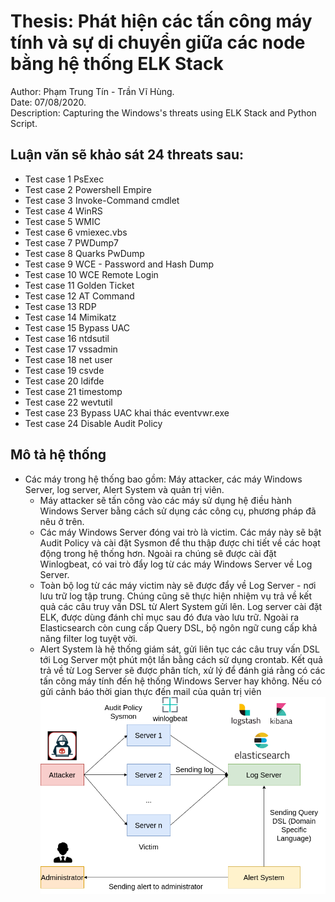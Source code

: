 # Thesis: Phát hiện các tấn công máy tính và sự di chuyển giữa các node bằng hệ thống ELK Stack
Author: Phạm Trung Tín - Trần Vĩ Hùng.</br>
Date: 07/08/2020.</br>
Description: Capturing the Windows's threats using ELK Stack and Python Script.

## Luận văn sẽ khảo sát 24 threats sau:
* Test case 1 PsExec
* Test case 2 Powershell Empire
* Test case 3 Invoke-Command cmdlet
* Test case 4 WinRS
* Test case 5 WMIC
* Test case 6 vmiexec.vbs
* Test case 7 PWDump7
* Test case 8 Quarks PwDump
* Test case 9 WCE - Password and Hash Dump
* Test case 10 WCE Remote Login
* Test case 11 Golden Ticket
* Test case 12 AT Command
* Test case 13 RDP
* Test case 14 Mimikatz
* Test case 15 Bypass UAC
* Test case 16 ntdsutil
* Test case 17 vssadmin
* Test case 18 net user
* Test case 19 csvde
* Test case 20 ldifde
* Test case 21 timestomp
* Test case 22 wevtutil
* Test case 23 Bypass UAC khai thác eventvwr.exe
* Test case 24 Disable Audit Policy
## Mô tả hệ thống
* Các máy trong hệ thống bao gồm: Máy attacker, các máy Windows Server,
log server, Alert System và quản trị viên.
  * Máy attacker sẽ tấn công vào các máy sử dụng hệ điều
hành Windows Server bằng cách sử dụng các công cụ, phương pháp đã nêu ở trên.
  * Các máy Windows Server đóng vai trò là victim. Các máy này sẽ bật Audit Policy và cài đặt Sysmon để thu thập được chi tiết về các hoạt động trong hệ thống hơn. Ngoài ra chúng sẽ được cài đặt Winlogbeat, có vai trò đẩy log từ các máy Windows Server về Log Server.
  * Toàn bộ log từ các máy victim này sẽ được đẩy về Log Server - nơi lưu trữ log tập trung. Chúng cũng sẽ thực hiện nhiệm vụ trả về kết quả các câu truy vấn DSL từ Alert System gửi lên. Log server cài đặt ELK, được dùng đánh chỉ mục sau đó đưa vào lưu trữ. Ngoài ra Elasticsearch còn cung cấp Query DSL, bộ ngôn ngữ cung cấp khả năng filter log tuyệt vời.
  * Alert System là hệ thống giám sát, gửi liên tục các câu truy vấn DSL tới Log Server một phút một lần bằng cách sử dụng crontab. Kết quả trả về từ Log Server sẽ được phân tích, xử lý để đánh giá rằng có các tấn công máy tính đến hệ thống Windows Server hay không. Nếu có gửi cảnh báo thời gian thực đến mail của quản trị viên
![Mô tả thực nghiệm](./Images/mo-ta-thuc-nghiem.png)
